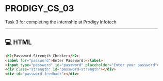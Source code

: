 # PRODIGY_CS_03

Task 3 for completing the internship at Prodigy Infotech

---

## 💻 HTML

```html
<h2>Password Strength Checker</h2>
<label for="password">Enter Password:</label>
<input type="password" id="password" placeholder="Enter your password">
<div class="strength" id="password-strength"></div>
<div id="password-feedback"></div>
